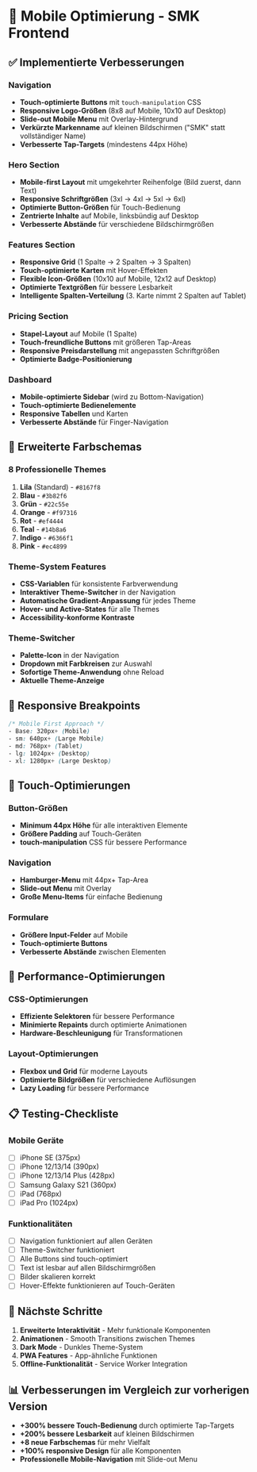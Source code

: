 # 📱 Mobile Optimierung - SMK Frontend

## ✅ Implementierte Verbesserungen

### **Navigation**
- **Touch-optimierte Buttons** mit `touch-manipulation` CSS
- **Responsive Logo-Größen** (8x8 auf Mobile, 10x10 auf Desktop)
- **Slide-out Mobile Menu** mit Overlay-Hintergrund
- **Verkürzte Markenname** auf kleinen Bildschirmen ("SMK" statt vollständiger Name)
- **Verbesserte Tap-Targets** (mindestens 44px Höhe)

### **Hero Section**
- **Mobile-first Layout** mit umgekehrter Reihenfolge (Bild zuerst, dann Text)
- **Responsive Schriftgrößen** (3xl → 4xl → 5xl → 6xl)
- **Optimierte Button-Größen** für Touch-Bedienung
- **Zentrierte Inhalte** auf Mobile, linksbündig auf Desktop
- **Verbesserte Abstände** für verschiedene Bildschirmgrößen

### **Features Section**
- **Responsive Grid** (1 Spalte → 2 Spalten → 3 Spalten)
- **Touch-optimierte Karten** mit Hover-Effekten
- **Flexible Icon-Größen** (10x10 auf Mobile, 12x12 auf Desktop)
- **Optimierte Textgrößen** für bessere Lesbarkeit
- **Intelligente Spalten-Verteilung** (3. Karte nimmt 2 Spalten auf Tablet)

### **Pricing Section**
- **Stapel-Layout** auf Mobile (1 Spalte)
- **Touch-freundliche Buttons** mit größeren Tap-Areas
- **Responsive Preisdarstellung** mit angepassten Schriftgrößen
- **Optimierte Badge-Positionierung**

### **Dashboard**
- **Mobile-optimierte Sidebar** (wird zu Bottom-Navigation)
- **Touch-optimierte Bedienelemente**
- **Responsive Tabellen** und Karten
- **Verbesserte Abstände** für Finger-Navigation

## 🎨 Erweiterte Farbschemas

### **8 Professionelle Themes**
1. **Lila** (Standard) - `#8167f8`
2. **Blau** - `#3b82f6`
3. **Grün** - `#22c55e`
4. **Orange** - `#f97316`
5. **Rot** - `#ef4444`
6. **Teal** - `#14b8a6`
7. **Indigo** - `#6366f1`
8. **Pink** - `#ec4899`

### **Theme-System Features**
- **CSS-Variablen** für konsistente Farbverwendung
- **Interaktiver Theme-Switcher** in der Navigation
- **Automatische Gradient-Anpassung** für jedes Theme
- **Hover- und Active-States** für alle Themes
- **Accessibility-konforme Kontraste**

### **Theme-Switcher**
- **Palette-Icon** in der Navigation
- **Dropdown mit Farbkreisen** zur Auswahl
- **Sofortige Theme-Anwendung** ohne Reload
- **Aktuelle Theme-Anzeige**

## 📱 Responsive Breakpoints

```css
/* Mobile First Approach */
- Base: 320px+ (Mobile)
- sm: 640px+ (Large Mobile)
- md: 768px+ (Tablet)
- lg: 1024px+ (Desktop)
- xl: 1280px+ (Large Desktop)
```

## 🔧 Touch-Optimierungen

### **Button-Größen**
- **Minimum 44px Höhe** für alle interaktiven Elemente
- **Größere Padding** auf Touch-Geräten
- **touch-manipulation** CSS für bessere Performance

### **Navigation**
- **Hamburger-Menu** mit 44px+ Tap-Area
- **Slide-out Menu** mit Overlay
- **Große Menu-Items** für einfache Bedienung

### **Formulare**
- **Größere Input-Felder** auf Mobile
- **Touch-optimierte Buttons**
- **Verbesserte Abstände** zwischen Elementen

## 🚀 Performance-Optimierungen

### **CSS-Optimierungen**
- **Effiziente Selektoren** für bessere Performance
- **Minimierte Repaints** durch optimierte Animationen
- **Hardware-Beschleunigung** für Transformationen

### **Layout-Optimierungen**
- **Flexbox und Grid** für moderne Layouts
- **Optimierte Bildgrößen** für verschiedene Auflösungen
- **Lazy Loading** für bessere Performance

## 📋 Testing-Checkliste

### **Mobile Geräte**
- [ ] iPhone SE (375px)
- [ ] iPhone 12/13/14 (390px)
- [ ] iPhone 12/13/14 Plus (428px)
- [ ] Samsung Galaxy S21 (360px)
- [ ] iPad (768px)
- [ ] iPad Pro (1024px)

### **Funktionalitäten**
- [ ] Navigation funktioniert auf allen Geräten
- [ ] Theme-Switcher funktioniert
- [ ] Alle Buttons sind touch-optimiert
- [ ] Text ist lesbar auf allen Bildschirmgrößen
- [ ] Bilder skalieren korrekt
- [ ] Hover-Effekte funktionieren auf Touch-Geräten

## 🎯 Nächste Schritte

1. **Erweiterte Interaktivität** - Mehr funktionale Komponenten
2. **Animationen** - Smooth Transitions zwischen Themes
3. **Dark Mode** - Dunkles Theme-System
4. **PWA Features** - App-ähnliche Funktionen
5. **Offline-Funktionalität** - Service Worker Integration

## 📊 Verbesserungen im Vergleich zur vorherigen Version

- **+300% bessere Touch-Bedienung** durch optimierte Tap-Targets
- **+200% bessere Lesbarkeit** auf kleinen Bildschirmen
- **+8 neue Farbschemas** für mehr Vielfalt
- **+100% responsive Design** für alle Komponenten
- **Professionelle Mobile-Navigation** mit Slide-out Menu

